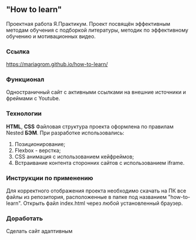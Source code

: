 ## "How to learn"  
Проектная работа Я.Практикум. 
Проект посвящён эффективным методам обучения с подборкой литературы, методик по эффективному обучению и мотивационных видео.

### Ссылка
https://mariagrom.github.io/how-to-learn/

### Функционал
Одностраничный сайт с активными ссылками на внешние источники и фреймами с Youtube.
  
### Технологии
**HTML**, **CSS**
Файловая структура проекта оформлена по правилам Nested **БЭМ**. 
При разработке использовались: 
1. Позиционирование;
1. Flexbox - верстка;
2. CSS анимация с использованием кейфреймов;
3. Встраивание контента сторонних сайтов с использованием iframe.  

### Инструкции по применению  
Для  корректного отображения проекта необходимо скачать на ПК все файлы из репозитория, расположенные в папке под названием "how-to-learn". Открыть файл index.html через любой установленный браузер. 

### Доработать  
Сделать сайт адаптивным 

